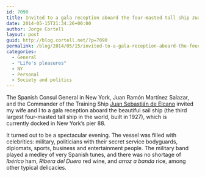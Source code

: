 ```yaml
---
id: 7090
title: Invited to a gala reception aboard the four-masted tall ship Juan Sebastian de Elcano
date: 2014-05-15T21:34:26+00:00
author: Jorge Cortell
layout: post
guid: http://blog.cortell.net/?p=7090
permalink: /blog/2014/05/15/invited-to-a-gala-reception-aboard-the-four-masted-tall-ship-juan-sebastian-de-elcano/
categories:
  - General
  - "Life's pleasures"
  - NY
  - Personal
  - Society and politics
---
```

The Spanish Consul General in New York, Juan Ramón Martínez Salazar, and the Commander of the Training Ship <a title="https://en.wikipedia.org/wiki/Spanish_ship_Juan_Sebasti%C3%A1n_Elcano_(1927)" href="https://en.wikipedia.org/wiki/Spanish_ship_Juan_Sebasti%C3%A1n_Elcano_(1927)" target="_blank">Juan Sebastián de Elcano</a> invited my wife and I to a gala reception aboard the beautiful sail ship (the third largest four-masted tall ship in the world, built in 1927), which is currently docked in New York&#8217;s pier 88.

It turned out to be a spectacular evening. The vessel was filled with celebrities: military, politicians with their secret service bodyguards, diplomats, sports, business and entertainment people. The military band played a medley of very Spanish tunes, and there was no shortage of _Ibérico_ ham, _Ribera del Duero_ red wine, and _arroz a banda_ rice, among other typical delicacies.